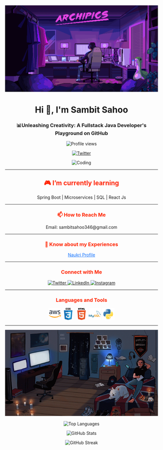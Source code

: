 [![MasterHead](https://github.com/sambit8249/sambit8249/blob/main/banner.gif)](https://github.com/subhrajit369/subhrajit369/blob/main/banner.gif)

<h1 align="center">Hi 👋, I'm Sambit Sahoo</h1>

<h3 align="center">📊Unleashing Creativity: A Fullstack Java Developer's Playground on GitHub</h3>

<p align="center">
  <img src="https://komarev.com/ghpvc/?username=subhrajit369&label=Profile%20views&color=0e75b6&style=flat "width="200" alt="Profile views">
</p>

<p align="center">
  <a href="https://twitter.com/sambits50613454" target="_blank">
    <img src="https://img.shields.io/twitter/follow/sambit8249?logo=twitter&style=for-the-badge&color=1DA1F2&labelColor=1DA1F2&logoColor=white" alt="Twitter">
  </a>
</p>
<p align="center">
  <img alt="Coding" width="400" src="https://github.com/subhrajit369/subhrajit369/blob/main/Pkg.gif">
</p>

<hr>

<h2 align="center" style="color: #ff2400;">🎮 I’m currently learning </h2>

<p align="center">
  Spring Boot | Microservices | SQL | React Js
</p>

<hr>

<h3 align="center" style="color: #ff2400;">📫 How to Reach Me</h3>

<p align="center">
  Email: sambitsahoo346@gmail.com
</p>

<hr>

<h3 align="center" style="color: #ff2400;">📄 Know about my Experiences</h3>

<p align="center">
  <a href="https://www.naukri.com/mnjuser/homepage" target="_blank" style="color: #0d6efd;">Naukri Profile</a>
</p>

<hr>

<h3 align="center" style="color: #ff2400;">Connect with Me</h3>

<p align="center">
  <a href="https://twitter.com/sambits50613454" target="_blank">
    <img src="https://img.icons8.com/color/48/000000/twitter.png" alt="Twitter" width="40" height="40">
  </a>
  <a href="https://www.linkedin.com/in/sambit8249" target="_blank">
    <img src="https://img.icons8.com/color/48/000000/linkedin.png" alt="LinkedIn" width="40" height="40">
  </a>
  <a href="https://instagram.com/sambit7026_" target="_blank">
    <img src="https://img.icons8.com/color/48/000000/instagram-new.png" alt="Instagram" width="40" height="40">
  </a>
</p>

<hr>

<h3 align="center" style="color: #ff2400;">Languages and Tools</h3>

<p align="center">
  <img src="https://raw.githubusercontent.com/devicons/devicon/master/icons/amazonwebservices/amazonwebservices-original-wordmark.svg" alt="AWS" width="40" height="40"/>
  <img src="https://raw.githubusercontent.com/devicons/devicon/master/icons/css3/css3-original-wordmark.svg" alt="CSS3" width="40" height="40"/>
  <img src="https://raw.githubusercontent.com/devicons/devicon/master/icons/html5/html5-original-wordmark.svg" alt="HTML5" width="40" height="40"/>
  <img src="https://raw.githubusercontent.com/devicons/devicon/master/icons/mysql/mysql-original-wordmark.svg" alt="MySQL" width="40" height="40"/>
  <img src="https://raw.githubusercontent.com/devicons/devicon/master/icons/python/python-original.svg" alt="Python" width="40" height="40"/>
</p>

<p align="center">
  
</p>

<hr>
<p align="center">
  <img alt="Coding" width="600" src="https://github.com/subhrajit369/subhrajit369/blob/main/ghost.gif">
</p>


<p align="center">
  <img src="https://github-readme-stats.vercel.app/api/top-langs/?username=subhrajit369&layout=compact&theme=midnight-purple" alt="Top Languages">
</p>

<p align="center">
  <img src="https://github-readme-stats.vercel.app/api?username=subhrajit369&show_icons=true&theme=midnight-purple" alt="GitHub Stats">
</p>

<p align="center">
  <img src="https://github-readme-streak-stats.herokuapp.com/?user=subhrajit369&theme=midnight-purple" alt="GitHub Streak">
</p>
